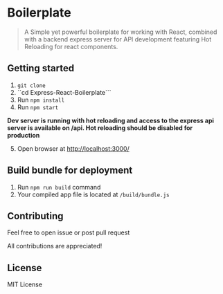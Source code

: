 # Boilerplate 

> A Simple yet powerful boilerplate for working with React, combined with a backend express server for API development featuring Hot Reloading for react components.

## Getting started
1. ```git clone```
2. ``cd Express-React-Boilerplate```
3. Run ```npm install```
4. Run ```npm start ```
  
**Dev server is running with hot reloading and access to the express api server is available on /api. Hot reloading should be disabled for production**

5. Open browser at [http://localhost:3000/](http://localhost:3000/)

## Build bundle for deployment
1. Run ```npm run build``` command
2. Your compiled app file is located at ```/build/bundle.js```

## Contributing
Feel free to open issue or post pull request

All contributions are appreciated!

## License
MIT License

